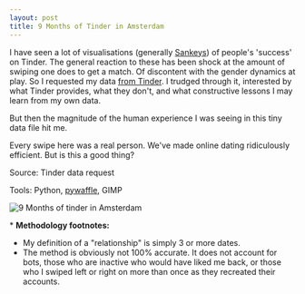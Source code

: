 ```yaml
---
layout: post
title: 9 Months of Tinder in Amsterdam
---
```


I have seen a lot of visualisations (generally [Sankeys](https://en.wikipedia.org/wiki/Sankey_diagram)) of people's 'success' on Tinder. The general reaction to these has been shock at the amount of swiping one does to get a match. Of discontent with the gender dynamics at play. So I requested my data [from Tinder](https://account.gotinder.com/data). I trudged through it, interested by what Tinder provides, what they don't, and what constructive lessons I may learn from my own data. 

But then the magnitude of the human experience I was seeing in this tiny data file hit me. 

Every swipe here was a real person. We've made online dating ridiculously efficient. But is this a good thing?

Source: Tinder data request

Tools: Python, [pywaffle](https://github.com/ligyxy/PyWaffle), GIMP

![9 Months of tinder in Amsterdam](http://rian-van-den-ander.github.io/images/visu/tinder_9months.png "9 Months of Tinder in Amsterdam")

\* **Methodology footnotes:**
* My definition of a "relationship" is simply 3 or more dates. 
* The method is obviously not 100% accurate. It does not account for bots, those who are inactive who would have liked me back, or those who I swiped left or right on more than once as they recreated their accounts.
